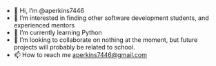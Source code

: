 - 👋 Hi, I’m @aperkins7446
- 👀 I’m interested in finding other software development students, and experienced mentors 
- 🌱 I’m currently learning Python
- 💞️ I’m looking to collaborate on nothing at the moment, but future projects will probably be related to school.
- 📫 How to reach me aperkins7446@gmail.com

<!---
aperkins7446/aperkins7446 is a ✨ special ✨ repository because its `README.md` (this file) appears on your GitHub profile.
You can click the Preview link to take a look at your changes.
--->
